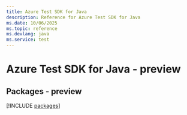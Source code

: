 ```yaml
---
title: Azure Test SDK for Java
description: Reference for Azure Test SDK for Java
ms.date: 10/06/2025
ms.topic: reference
ms.devlang: java
ms.service: test
---
```

# Azure Test SDK for Java - preview
## Packages - preview
[!INCLUDE [packages](test-index.md)]